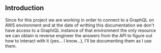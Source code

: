 ## Introduction

Since for this project we are working in order to connect to a GraphQL on AWS environment and at the date of writting this documentation we don't have access to a GraphiQL instance of that environment the only resource we can obtain is reverse engineer the answers from the API to figure out how to interact with it (yes... I know...), I'll be documenting them as I use them.
